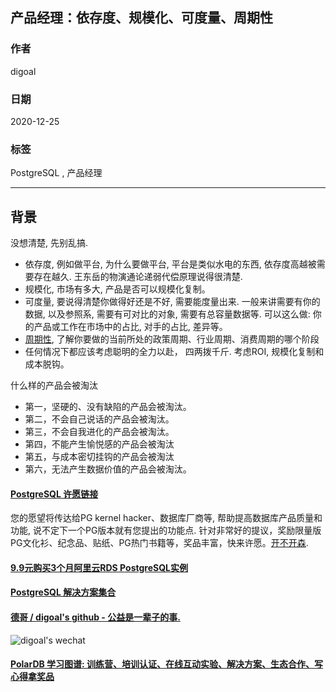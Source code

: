 ## 产品经理：依存度、规模化、可度量、周期性  
  
### 作者  
digoal  
  
### 日期  
2020-12-25  
  
### 标签  
PostgreSQL , 产品经理  
  
----  
  
## 背景  
没想清楚, 先别乱搞.    
  
- 依存度, 例如做平台, 为什么要做平台, 平台是类似水电的东西, 依存度高越被需要存在越久. 王东岳的物演通论递弱代偿原理说得很清楚.     
- 规模化, 市场有多大, 产品是否可以规模化复制。    
- 可度量, 要说得清楚你做得好还是不好, 需要能度量出来. 一般来讲需要有你的数据, 以及参照系, 需要有可对比的对象, 需要有总容量数据等.  可以这么做: 你的产品或工作在市场中的占比, 对手的占比, 差异等。      
- [周期性](https://baike.baidu.com/item/%E7%BB%8F%E6%B5%8E%E5%91%A8%E6%9C%9F), 了解你要做的当前所处的政策周期、行业周期、消费周期的哪个阶段  
- 任何情况下都应该考虑聪明的全力以赴， 四两拨千斤. 考虑ROI, 规模化复制和成本脱钩。     
  
什么样的产品会被淘汰   
- 第一，坚硬的、没有缺陷的产品会被淘汰。
- 第二，不会自己说话的产品会被淘汰。
- 第三，不会自我进化的产品会被淘汰。
- 第四，不能产生愉悦感的产品会被淘汰
- 第五，与成本密切挂钩的产品会被淘汰
- 第六，无法产生数据价值的产品会被淘汰。
  
  
  
#### [PostgreSQL 许愿链接](https://github.com/digoal/blog/issues/76 "269ac3d1c492e938c0191101c7238216")
您的愿望将传达给PG kernel hacker、数据库厂商等, 帮助提高数据库产品质量和功能, 说不定下一个PG版本就有您提出的功能点. 针对非常好的提议，奖励限量版PG文化衫、纪念品、贴纸、PG热门书籍等，奖品丰富，快来许愿。[开不开森](https://github.com/digoal/blog/issues/76 "269ac3d1c492e938c0191101c7238216").  
  
  
#### [9.9元购买3个月阿里云RDS PostgreSQL实例](https://www.aliyun.com/database/postgresqlactivity "57258f76c37864c6e6d23383d05714ea")
  
  
#### [PostgreSQL 解决方案集合](https://yq.aliyun.com/topic/118 "40cff096e9ed7122c512b35d8561d9c8")
  
  
#### [德哥 / digoal's github - 公益是一辈子的事.](https://github.com/digoal/blog/blob/master/README.md "22709685feb7cab07d30f30387f0a9ae")
  
  
![digoal's wechat](../pic/digoal_weixin.jpg "f7ad92eeba24523fd47a6e1a0e691b59")
  
  
#### [PolarDB 学习图谱: 训练营、培训认证、在线互动实验、解决方案、生态合作、写心得拿奖品](https://www.aliyun.com/database/openpolardb/activity "8642f60e04ed0c814bf9cb9677976bd4")
  
